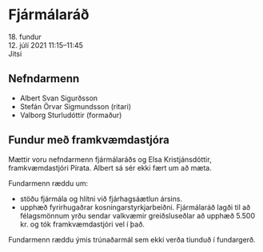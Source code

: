 # Fjármálaráð

18\. fundur  
12\. júlí 2021 11:15–11:45  
Jitsi

## Nefndarmenn

* Albert Svan Sigurðsson
* Stefán Örvar Sigmundsson (ritari)
* Valborg Sturludóttir (formaður)

## Fundur með framkvæmdastjóra

Mættir voru nefndarmenn fjármálaráðs og Elsa Kristjánsdóttir, framkvæmdastjóri Pírata. Albert sá sér ekki fært um að mæta.

Fundarmenn ræddu um:

* stöðu fjármála og hlítni við fjárhagsáætlun ársins.
* upphæð fyrirhugaðrar kosningarstyrkjarbeiðni. Fjármálaráð lagði til að félagsmönnum yrðu sendar valkvæmir greiðsluseðlar að upphæð 5.500 kr. og tók framkvæmdastjóri vel í það.

Fundarmenn ræddu ýmis trúnaðarmál sem ekki verða tíunduð í fundargerð.